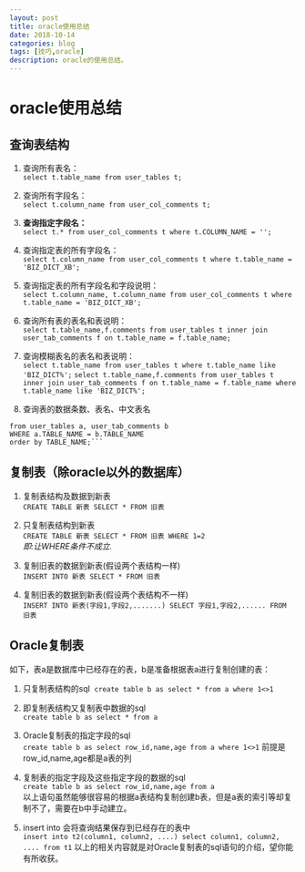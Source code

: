 ```yaml
---
layout: post
title: oracle使用总结
date: 2018-10-14
categories: blog
tags: [技巧,oracle]
description: oracle的使用总结。
---
```


# oracle使用总结

## 查询表结构

1. 查询所有表名：  
```select t.table_name from user_tables t;```

2. 查询所有字段名：  
```select t.column_name from user_col_comments t;```

3. __查询指定字段名：__  
```select t.* from user_col_comments t where t.COLUMN_NAME = '';```

4. 查询指定表的所有字段名：  
```select t.column_name from user_col_comments t where t.table_name = 'BIZ_DICT_XB';```

5. 查询指定表的所有字段名和字段说明：  
```select t.column_name, t.column_name from user_col_comments t where t.table_name = 'BIZ_DICT_XB';```

6. 查询所有表的表名和表说明：  
```select t.table_name,f.comments from user_tables t inner join user_tab_comments f on t.table_name = f.table_name;```

7. 查询模糊表名的表名和表说明：  
```select t.table_name from user_tables t where t.table_name like 'BIZ_DICT%';```
```select t.table_name,f.comments from user_tables t inner join user_tab_comments f on t.table_name = f.table_name where t.table_name like 'BIZ_DICT%';```

8. 查询表的数据条数、表名、中文表名  
```select a.num_rows, a.TABLE_NAME, b.COMMENTS
from user_tables a, user_tab_comments b
WHERE a.TABLE_NAME = b.TABLE_NAME
order by TABLE_NAME;```
```

## 复制表（除oracle以外的数据库）  
1. 复制表结构及数据到新表   
```CREATE TABLE 新表 SELECT * FROM 旧表 ```

2. 只复制表结构到新表   
```CREATE TABLE 新表 SELECT * FROM 旧表 WHERE 1=2 ```  
_即:让WHERE条件不成立._ 

3. 复制旧表的数据到新表(假设两个表结构一样)   
```INSERT INTO 新表 SELECT * FROM 旧表 ```

4. 复制旧表的数据到新表(假设两个表结构不一样)   
```INSERT INTO 新表(字段1,字段2,.......) SELECT 字段1,字段2,...... FROM 旧表```

## Oracle复制表  
如下，表a是数据库中已经存在的表，b是准备根据表a进行复制创建的表：  
1. 只复制表结构的sql 
```create table b as select * from a where 1<>1```

2. 即复制表结构又复制表中数据的sql   
```create table b as select * from a```

3. Oracle复制表的指定字段的sql  
```create table b as select row_id,name,age from a where 1<>1```
前提是row_id,name,age都是a表的列

4. 复制表的指定字段及这些指定字段的数据的sql    
```create table b as select row_id,name,age from a```  
以上语句虽然能够很容易的根据a表结构复制创建b表，但是a表的索引等却复制不了，需要在b中手动建立。

5. insert into 会将查询结果保存到已经存在的表中   
```insert into t2(column1, column2, ....) select column1, column2, .... from t1```
以上的相关内容就是对Oracle复制表的sql语句的介绍，望你能有所收获。
